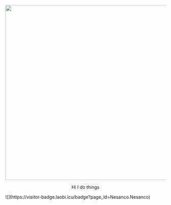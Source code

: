 <p align="center">
  <img width="890" height="550" src ="https://upload.wikimedia.org/wikipedia/en/thumb/c/c3/Flag_of_France.svg/1200px-Flag_of_France.svg.png">
</p>
<p align="center">
  Hi I do things
</p>
![](https://visitor-badge.laobi.icu/badge?page_id=Nesanco.Nesanco)



